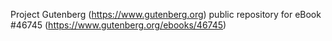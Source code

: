 Project Gutenberg (https://www.gutenberg.org) public repository for eBook #46745 (https://www.gutenberg.org/ebooks/46745)
